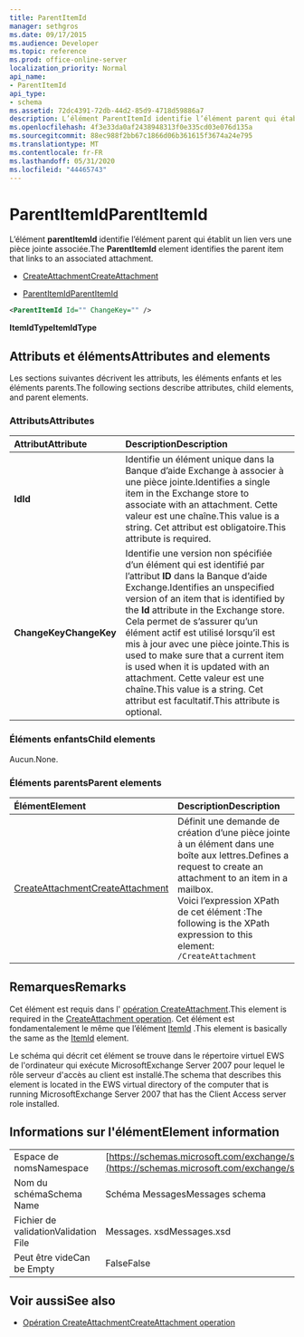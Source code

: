```yaml
---
title: ParentItemId
manager: sethgros
ms.date: 09/17/2015
ms.audience: Developer
ms.topic: reference
ms.prod: office-online-server
localization_priority: Normal
api_name:
- ParentItemId
api_type:
- schema
ms.assetid: 72dc4391-72db-44d2-85d9-4718d59886a7
description: L’élément ParentItemId identifie l’élément parent qui établit un lien vers une pièce jointe associée.
ms.openlocfilehash: 4f3e33da0af2438948313f0e335cd03e076d135a
ms.sourcegitcommit: 88ec988f2bb67c1866d06b361615f3674a24e795
ms.translationtype: MT
ms.contentlocale: fr-FR
ms.lasthandoff: 05/31/2020
ms.locfileid: "44465743"
---
```

# <a name="parentitemid"></a><span data-ttu-id="ecdda-103">ParentItemId</span><span class="sxs-lookup"><span data-stu-id="ecdda-103">ParentItemId</span></span>

<span data-ttu-id="ecdda-104">L’élément **parentItemId** identifie l’élément parent qui établit un lien vers une pièce jointe associée.</span><span class="sxs-lookup"><span data-stu-id="ecdda-104">The **ParentItemId** element identifies the parent item that links to an associated attachment.</span></span> 
  
- [<span data-ttu-id="ecdda-105">CreateAttachment</span><span class="sxs-lookup"><span data-stu-id="ecdda-105">CreateAttachment</span></span>](createattachment.md)
  
- [<span data-ttu-id="ecdda-106">ParentItemId</span><span class="sxs-lookup"><span data-stu-id="ecdda-106">ParentItemId</span></span>](parentitemid.md)
  
```xml
<ParentItemId Id="" ChangeKey="" />
```

<span data-ttu-id="ecdda-107">**ItemIdType**</span><span class="sxs-lookup"><span data-stu-id="ecdda-107">**ItemIdType**</span></span>

## <a name="attributes-and-elements"></a><span data-ttu-id="ecdda-108">Attributs et éléments</span><span class="sxs-lookup"><span data-stu-id="ecdda-108">Attributes and elements</span></span>

<span data-ttu-id="ecdda-109">Les sections suivantes décrivent les attributs, les éléments enfants et les éléments parents.</span><span class="sxs-lookup"><span data-stu-id="ecdda-109">The following sections describe attributes, child elements, and parent elements.</span></span>
  
### <a name="attributes"></a><span data-ttu-id="ecdda-110">Attributs</span><span class="sxs-lookup"><span data-stu-id="ecdda-110">Attributes</span></span>

|<span data-ttu-id="ecdda-111">**Attribut**</span><span class="sxs-lookup"><span data-stu-id="ecdda-111">**Attribute**</span></span>|<span data-ttu-id="ecdda-112">**Description**</span><span class="sxs-lookup"><span data-stu-id="ecdda-112">**Description**</span></span>|
|:-----|:-----|
|<span data-ttu-id="ecdda-113">**Id**</span><span class="sxs-lookup"><span data-stu-id="ecdda-113">**Id**</span></span> <br/> |<span data-ttu-id="ecdda-114">Identifie un élément unique dans la Banque d’aide Exchange à associer à une pièce jointe.</span><span class="sxs-lookup"><span data-stu-id="ecdda-114">Identifies a single item in the Exchange store to associate with an attachment.</span></span> <span data-ttu-id="ecdda-115">Cette valeur est une chaîne.</span><span class="sxs-lookup"><span data-stu-id="ecdda-115">This value is a string.</span></span> <span data-ttu-id="ecdda-116">Cet attribut est obligatoire.</span><span class="sxs-lookup"><span data-stu-id="ecdda-116">This attribute is required.</span></span>  <br/> |
|<span data-ttu-id="ecdda-117">**ChangeKey**</span><span class="sxs-lookup"><span data-stu-id="ecdda-117">**ChangeKey**</span></span> <br/> |<span data-ttu-id="ecdda-118">Identifie une version non spécifiée d’un élément qui est identifié par l’attribut **ID** dans la Banque d’aide Exchange.</span><span class="sxs-lookup"><span data-stu-id="ecdda-118">Identifies an unspecified version of an item that is identified by the **Id** attribute in the Exchange store.</span></span> <span data-ttu-id="ecdda-119">Cela permet de s’assurer qu’un élément actif est utilisé lorsqu’il est mis à jour avec une pièce jointe.</span><span class="sxs-lookup"><span data-stu-id="ecdda-119">This is used to make sure that a current item is used when it is updated with an attachment.</span></span> <span data-ttu-id="ecdda-120">Cette valeur est une chaîne.</span><span class="sxs-lookup"><span data-stu-id="ecdda-120">This value is a string.</span></span> <span data-ttu-id="ecdda-121">Cet attribut est facultatif.</span><span class="sxs-lookup"><span data-stu-id="ecdda-121">This attribute is optional.</span></span>  <br/> |
   
### <a name="child-elements"></a><span data-ttu-id="ecdda-122">Éléments enfants</span><span class="sxs-lookup"><span data-stu-id="ecdda-122">Child elements</span></span>

<span data-ttu-id="ecdda-123">Aucun.</span><span class="sxs-lookup"><span data-stu-id="ecdda-123">None.</span></span>
  
### <a name="parent-elements"></a><span data-ttu-id="ecdda-124">Éléments parents</span><span class="sxs-lookup"><span data-stu-id="ecdda-124">Parent elements</span></span>

|<span data-ttu-id="ecdda-125">**Élément**</span><span class="sxs-lookup"><span data-stu-id="ecdda-125">**Element**</span></span>|<span data-ttu-id="ecdda-126">**Description**</span><span class="sxs-lookup"><span data-stu-id="ecdda-126">**Description**</span></span>|
|:-----|:-----|
|[<span data-ttu-id="ecdda-127">CreateAttachment</span><span class="sxs-lookup"><span data-stu-id="ecdda-127">CreateAttachment</span></span>](createattachment.md) <br/> |<span data-ttu-id="ecdda-128">Définit une demande de création d’une pièce jointe à un élément dans une boîte aux lettres.</span><span class="sxs-lookup"><span data-stu-id="ecdda-128">Defines a request to create an attachment to an item in a mailbox.</span></span>  <br/> <span data-ttu-id="ecdda-129">Voici l’expression XPath de cet élément :</span><span class="sxs-lookup"><span data-stu-id="ecdda-129">The following is the XPath expression to this element:</span></span>  <br/>  `/CreateAttachment` <br/> |
   
## <a name="remarks"></a><span data-ttu-id="ecdda-130">Remarques</span><span class="sxs-lookup"><span data-stu-id="ecdda-130">Remarks</span></span>

<span data-ttu-id="ecdda-131">Cet élément est requis dans l' [opération CreateAttachment](createattachment-operation.md).</span><span class="sxs-lookup"><span data-stu-id="ecdda-131">This element is required in the [CreateAttachment operation](createattachment-operation.md).</span></span> <span data-ttu-id="ecdda-132">Cet élément est fondamentalement le même que l’élément [ItemId](itemid.md) .</span><span class="sxs-lookup"><span data-stu-id="ecdda-132">This element is basically the same as the [ItemId](itemid.md) element.</span></span> 
  
<span data-ttu-id="ecdda-133">Le schéma qui décrit cet élément se trouve dans le répertoire virtuel EWS de l'ordinateur qui exécute MicrosoftExchange Server 2007 pour lequel le rôle serveur d'accès au client est installé.</span><span class="sxs-lookup"><span data-stu-id="ecdda-133">The schema that describes this element is located in the EWS virtual directory of the computer that is running MicrosoftExchange Server 2007 that has the Client Access server role installed.</span></span>
  
## <a name="element-information"></a><span data-ttu-id="ecdda-134">Informations sur l'élément</span><span class="sxs-lookup"><span data-stu-id="ecdda-134">Element information</span></span>

|||
|:-----|:-----|
|<span data-ttu-id="ecdda-135">Espace de noms</span><span class="sxs-lookup"><span data-stu-id="ecdda-135">Namespace</span></span>  <br/> |[https://schemas.microsoft.com/exchange/services/2006/messages](https://schemas.microsoft.com/exchange/services/2006/messages) <br/> |
|<span data-ttu-id="ecdda-136">Nom du schéma</span><span class="sxs-lookup"><span data-stu-id="ecdda-136">Schema Name</span></span>  <br/> |<span data-ttu-id="ecdda-137">Schéma Messages</span><span class="sxs-lookup"><span data-stu-id="ecdda-137">Messages schema</span></span>  <br/> |
|<span data-ttu-id="ecdda-138">Fichier de validation</span><span class="sxs-lookup"><span data-stu-id="ecdda-138">Validation File</span></span>  <br/> |<span data-ttu-id="ecdda-139">Messages. xsd</span><span class="sxs-lookup"><span data-stu-id="ecdda-139">Messages.xsd</span></span>  <br/> |
|<span data-ttu-id="ecdda-140">Peut être vide</span><span class="sxs-lookup"><span data-stu-id="ecdda-140">Can be Empty</span></span>  <br/> |<span data-ttu-id="ecdda-141">False</span><span class="sxs-lookup"><span data-stu-id="ecdda-141">False</span></span>  <br/> |
   
## <a name="see-also"></a><span data-ttu-id="ecdda-142">Voir aussi</span><span class="sxs-lookup"><span data-stu-id="ecdda-142">See also</span></span>

- [<span data-ttu-id="ecdda-143">Opération CreateAttachment</span><span class="sxs-lookup"><span data-stu-id="ecdda-143">CreateAttachment operation</span></span>](createattachment-operation.md)

